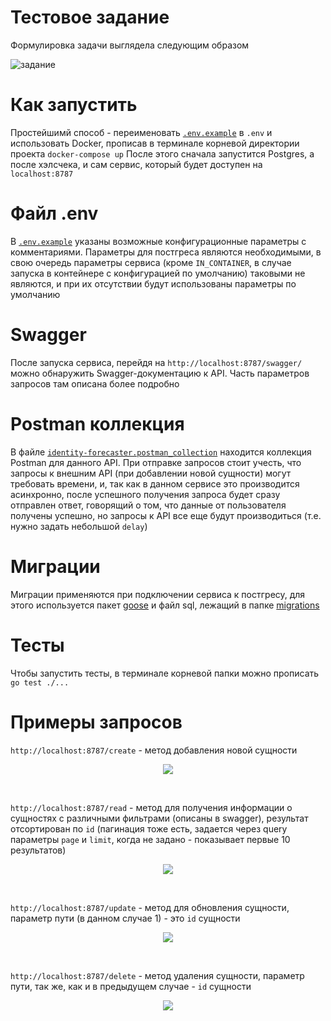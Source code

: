 # Тестовое задание
Формулировка задачи выглядела следующим образом
<br>

![задание](https://github.com/PoorMercymain/identity-forecaster/assets/67076111/e027baeb-03ff-4699-bef1-1a15a39116af)

# Как запустить
Простейшимй способ - переименовать [`.env.example`](https://github.com/PoorMercymain/identity-forecaster/blob/master/.env.example) в `.env` и использовать Docker, прописав в терминале корневой директории проекта `docker-compose up`
После этого сначала запустится Postgres, а после хэлсчека, и сам сервис, который будет доступен на `localhost:8787`

# Файл .env
В [`.env.example`](https://github.com/PoorMercymain/identity-forecaster/blob/master/.env.example) указаны возможные конфигурационные параметры с комментариями. Параметры для постгреса являются необходимыми, в свою очередь параметры сервиса (кроме `IN_CONTAINER`, в случае запуска в контейнере с конфигурацией по умолчанию) таковыми не являются, и при их отсутствии будут использованы параметры по умолчанию

# Swagger
После запуска сервиса, перейдя на `http://localhost:8787/swagger/` можно обнаружить Swagger-документацию к API. Часть параметров запросов там описана более подробно

# Postman коллекция
В файле [`identity-forecaster.postman_collection`](https://github.com/PoorMercymain/identity-forecaster/blob/master/identity-forecaster.postman_collection.json) находится коллекция Postman для данного API. При отправке запросов стоит учесть, что запросы к внешним API (при добавлении новой сущности) могут требовать времени, и, так как в данном сервисе это производится асинхронно, после успешного получения запроса будет сразу отправлен ответ, говорящий о том, что данные от пользователя получены успешно, но запросы к API все еще будут производиться (т.е. нужно задать небольшой `delay`)

# Миграции
Миграции применяются при подключении сервиса к постгресу, для этого используется пакет [goose](https://github.com/pressly/goose) и файл sql, лежащий в папке [migrations](https://github.com/PoorMercymain/identity-forecaster/tree/master/internal/app/forecaster/repository/migrations)

# Тесты
Чтобы запустить тесты, в терминале корневой папки можно прописать `go test ./...`

# Примеры запросов

`http://localhost:8787/create` - метод добавления новой сущности
<p align="center">
<img src=https://github.com/PoorMercymain/identity-forecaster/assets/67076111/62f396aa-c51b-47e5-bd72-e0ac2d16b9a1>
</p>
<br>

`http://localhost:8787/read` - метод для получения информации о сущностях с различными фильтрами (описаны в swagger), результат отсортирован по `id` (пагинация тоже есть, задается через query параметры `page` и `limit`, когда не задано - показывает первые 10 результатов)
<p align="center">
<img src=https://github.com/PoorMercymain/identity-forecaster/assets/67076111/87a071ca-fb0f-40e3-92f6-fad3ed290272>
</p>
<br>

`http://localhost:8787/update` - метод для обновления сущности, параметр пути (в данном случае 1) - это `id` сущности
<p align="center">
<img src=https://github.com/PoorMercymain/identity-forecaster/assets/67076111/40c4c307-8730-4fd7-9fef-44d8042a8efe>
</p>
<br>

`http://localhost:8787/delete` - метод удаления сущности, параметр пути, так же, как и в предыдущем случае - `id` сущности
<p align="center">
<img src=https://github.com/PoorMercymain/identity-forecaster/assets/67076111/f7303cbe-4080-4d12-80d8-f56860f48937>
</p>
